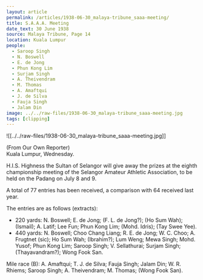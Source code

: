 ```yaml
---
layout: article
permalink: /articles/1938-06-30_malaya-tribune_saaa-meeting/
title: S.A.A.A. Meeting
date_text: 30 June 1938
source: Malaya Tribune, Page 14
location: Kuala Lumpur
people:
  - Saroop Singh
  - N. Boswell
  - E. de Jong
  - Phun Kong Lim
  - Surjam Singh
  - A. Theivendram
  - M. Thomas
  - A. Amaftqui
  - J. de Silva
  - Fauja Singh
  - Jalam Din
image: ../../raw-files/1938-06-30_malaya-tribune_saaa-meeting.jpg
tags: [clipping]
---
```

![[../../raw-files/1938-06-30_malaya-tribune_saaa-meeting.jpg]]

(From Our Own Reporter)  
Kuala Lumpur, Wednesday.

H.I.S. Highness the Sultan of Selangor will give away the prizes at the eighth championship meeting of the Selangor Amateur Athletic Association, to be held on the Padang on July 8 and 9.

A total of 77 entries has been received, a comparison with 64 received last year.

The entries are as follows (extracts):

- 220 yards: N. Boswell; E. de Jong; (F. L. de Jong?); (Ho Sum Wah); (Ismail); A. Latif; Lee Fun; Phun Kong Lim; (Mohd. Idris); (Tay Swee Yee).  
- 440 yards: N. Boswell; Choo Chang Liang; R. E. de Jong; W. C. Choo; A. Frugtnet (sic); Ho Sum Wah; (Ibrahim?); Lum Weng; Mewa Singh; Mohd. Yusof; Phun Kong Lim; Saroop Singh; V. Sellathurai; Surjam Singh; (Thayavandram?); Wong Fook San.  

Mile race (B): A. Amaftqui; T. J. de Silva; Fauja Singh; Jalam Din; W. R. Rhiems; Saroop Singh; A. Theivendram; M. Thomas; (Wong Fook San).
